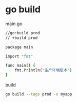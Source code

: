# go build

main.go

```sh
//go:build prod
// +build prod

package main

import "fmt"

func main() {
	fmt.Println("生产环境版本")
}
```

build
```sh
go build --tags prod -o myapp
```
